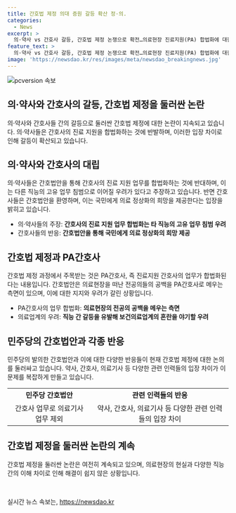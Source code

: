 ```yaml
---
title: 간호법 제정 의대 증원 갈등 확산 정·의.
categories:
  - News
excerpt: >
  의·약사 vs 간호사 갈등, 간호법 제정 논쟁으로 확전…의료현장 진료지원(PA) 합법화에 대한 여야 입장 대립. 의협은 간호법은 간호사 무면허 의료행위 조장 주장하며 반발, 간협은 의료 정상화 희망이라고 환영. PA 간호사 합법화로 인해 의료업계 혼란 우려는 있지만, PA 간호사 규정이 불명확한 현재의 상황을 개선하기 위한 것. 현행 의료법과의 상충 우려와 공정성 문제 제기. 민주당의 간호법안에 대한 비판과 21대 국회에서의 갈등으로 인한 보건의료 인력 모두의 처우 개선 촉구.
feature_text: >
  의·약사 vs 간호사 갈등, 간호법 제정 논쟁으로 확전…의료현장 진료지원(PA) 합법화에 대한 여야 입장 대립. 의협은 간호법은 간호사 무면허 의료행위 조장 주장하며 반발, 간협은 의료 정상화 희망이라고 환영. PA 간호사 합법화로 인해 의료업계 혼란 우려는 있지만, PA 간호사 규정이 불명확한 현재의 상황을 개선하기 위한 것. 현행 의료법과의 상충 우려와 공정성 문제 제기. 민주당의 간호법안에 대한 비판과 21대 국회에서의 갈등으로 인한 보건의료 인력 모두의 처우 개선 촉구.
image: 'https://newsdao.kr/res/images/meta/newsdao_breakingnews.jpg'
---
```


<p><img src="https://newsdao.kr/res/images/meta/newsdao_breakingnews.jpg" alt="pcversion 속보" /></p>

<h2 data-ke-size="size26">의·약사와 간호사의 갈등, 간호법 제정을 둘러싼 논란</h2>

<p data-ke-size="size16">의·약사와 간호사들 간의 갈등으로 둘러싼 간호법 제정에 대한 논란이 지속되고 있습니다. 의·약사들은 간호사의 진료 지원을 합법화하는 것에 반발하며, 이러한 입장 차이로 인해 갈등이 확산되고 있습니다.</p>

<h2 data-ke-size="size26">의·약사와 간호사의 대립</h2>

<p data-ke-size="size16">의·약사들은 간호법안을 통해 간호사의 진료 지원 업무를 합법화하는 것에 반대하며, 이는 다른 직능의 고유 업무 침범으로 이어질 우려가 있다고 주장하고 있습니다. 반면 간호사들은 간호법안을 환영하며, 이는 국민에게 의료 정상화의 희망을 제공한다는 입장을 밝히고 있습니다.</p>

<ul>
<li>의·약사들의 주장: <b>간호사의 진료 지원 업무 합법화는 타 직능의 고유 업무 침범 우려</b></li>
<li>간호사들의 반응: <b>간호법안을 통해 국민에게 의료 정상화의 희망 제공</b></li>
</ul>

<h2 data-ke-size="size26">간호법 제정과 PA간호사</h2>

<p data-ke-size="size16">간호법 제정 과정에서 주목받는 것은 PA간호사, 즉 진료지원 간호사의 업무가 합법화된다는 내용입니다. 간호법안은 의료현장을 떠난 전공의들의 공백을 PA간호사로 메우는 측면이 있으며, 이에 대한 지지와 우려가 갈린 상황입니다.</p>

<ul>
<li>PA간호사의 업무 합법화: <b>의료현장의 전공의 공백을 메우는 측면</b></li>
<li>의료업계의 우려: <b>직능 간 갈등을 유발해 보건의료업계의 혼란을 야기할 우려</b></li>
</ul>

<h2 data-ke-size="size26">민주당의 간호법안과 각종 반응</h2>

<p data-ke-size="size16">민주당의 발의한 간호법안과 이에 대한 다양한 반응들이 현재 간호법 제정에 대한 논의를 둘러싸고 있습니다. 약사, 간호사, 의료기사 등 다양한 관련 인력들의 입장 차이가 이 문제를 복잡하게 만들고 있습니다.</p>

<table>
<tr>
<td style="text-align: center; height: 17px;"><b>민주당 간호법안</b></td>
<td style="text-align: center; height: 17px;"><b>관련 인력들의 반응</b></td>
</tr>
<tr>
<td style="text-align: center; height: 17px;">간호사 업무로 의료기사 업무 제외</td>
<td style="text-align: center; height: 17px;">약사, 간호사, 의료기사 등 다양한 관련 인력들의 입장 차이</td>
</tr>
</table>

<h2 data-ke-size="size26">간호법 제정을 둘러싼 논란의 계속</h2>

<p data-ke-size="size16">간호법 제정을 둘러싼 논란은 여전히 계속되고 있으며, 의료현장의 현실과 다양한 직능 간의 이해 차이로 인해 해결이 쉽지 않은 상황입니다.</p>

<p data-ke-size="size16">&nbsp;</p>
실시간 뉴스 속보는, <a href="https://newsdao.kr" rel="dofollow">https://newsdao.kr</a>


